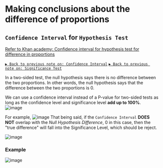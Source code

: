 # Making conclusions about the difference of proportions


## `Confidence Interval` for `Hypothesis Test`

[Refer to Khan academy: Confidence interval for hypothesis test for difference in proportions](https://www.khanacademy.org/math/ap-statistics/two-sample-inference/modal/v/confidence-interval-for-hypothesis-test-for-difference-in-proportions)

[`▶︎ Back to previous note on: Confidence Interval`](https://github.com/solomonxie/solomonxie.github.io/issues/50#issuecomment-418060445)
[`▶︎ Back to previous note on: Significance Test`](https://github.com/solomonxie/solomonxie.github.io/issues/50#issuecomment-419806342)

In a two-sided test, the null hypothesis says there is no difference between the two proportions. In other words, the null hypothesis says that the difference between the two proportions is 0. 

We can use a confidence interval instead of a P-value for two-sided tests as long as the confidence level and significance level **add up to 100%**.
![image](https://user-images.githubusercontent.com/14041622/45474290-f97e7c80-b76b-11e8-955c-c061de15d11f.png)

For example, 
![image](https://user-images.githubusercontent.com/14041622/45474853-57f82a80-b76d-11e8-97e3-0798b6931d8b.png)
That being said, if the `Confidence Interval` **DOES NOT** overlap with the _Null Hypothesis Difference_, 0 in this case, then the "true difference" will fall into the Significance Level, which should be reject. 

![image](https://user-images.githubusercontent.com/14041622/45475079-e4a2e880-b76d-11e8-9ea4-c0b08c55c6fe.png)


### Example
![image](https://user-images.githubusercontent.com/14041622/45473118-b8389d80-b768-11e8-87ae-5cc95695092d.png)
